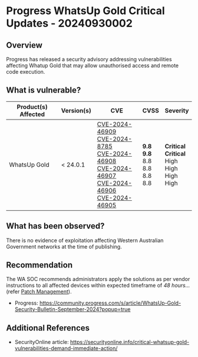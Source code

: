 # Progress WhatsUp Gold Critical Updates - 20240930002

## Overview

Progress has released a security advisory addressing vulnerabilities affecting Whatup Gold that may allow unauthorised access and remote code execution.


## What is vulnerable?

| Product(s) Affected | Version(s) | CVE                                                                                                                                                                                                                                                                                                                                                                                                                       | CVSS                                                                 | Severity                                                                      |
| ------------------- | ---------- | ------------------------------------------------------------------------------------------------------------------------------------------------------------------------------------------------------------------------------------------------------------------------------------------------------------------------------------------------------------------------------------------------------------------------- | -------------------------------------------------------------------- | ----------------------------------------------------------------------------- |
| WhatsUp Gold        | < 24.0.1  | [CVE-2024-46909](https://nvd.nist.gov/vuln/detail/CVE-2024-46909) <br>[CVE-2024-8785](https://nvd.nist.gov/vuln/detail/CVE-2024-8785) <br> [CVE-2024-46908](https://nvd.nist.gov/vuln/detail/CVE-2024-46908) <br> [CVE-2024-46907](https://nvd.nist.gov/vuln/detail/CVE-2024-46907) <br> [CVE-2024-46906](https://nvd.nist.gov/vuln/detail/CVE-2024-46906) <br> [CVE-2024-46905](https://nvd.nist.gov/vuln/detail/CVE-2024-46905) | **9.8** <br> **9.8** <br> 8.8 <br> 8.8 <br> 8.8 <br> 8.8 | **Critical** <br> **Critical** <br> High <br> High <br> High <br> High |


## What has been observed?

There is no evidence of exploitation affecting Western Australian Government networks at the time of publishing.


## Recommendation

The WA SOC recommends administrators apply the solutions as per vendor instructions to all affected devices within expected timeframe of *48 hours...* (refer [Patch Management](../guidelines/patch-management.md)).

- Progress: <https://community.progress.com/s/article/WhatsUp-Gold-Security-Bulletin-September-2024?popup=true>


## Additional References

- SecurityOnline article: <https://securityonline.info/critical-whatsup-gold-vulnerabilities-demand-immediate-action/>
